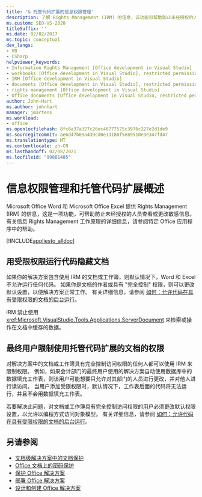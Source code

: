 ```yaml
---
title: '& 托管代码扩展的信息权限管理'
description: 了解 Rights Management (IRM) 的信息，该功能可帮助防止未经授权的人员查看或更改敏感信息。
ms.custom: SEO-VS-2020
titleSuffix: ''
ms.date: 02/02/2017
ms.topic: conceptual
dev_langs:
- VB
- CSharp
helpviewer_keywords:
- Information Rights Management [Office development in Visual Studio]
- workbooks [Office development in Visual Studio], restricted permissions
- IRM [Office development in Visual Studio]
- documents [Office development in Visual Studio], restricted permissions
- rights management [Office development in Visual Studio]
- Office documents [Office development in Visual Studio, restricted permissions
author: John-Hart
ms.author: johnhart
manager: jmartens
ms.workload:
- office
ms.openlocfilehash: 8fc6a37a327c26ec46777575c3976c227e2d1de9
ms.sourcegitcommit: ae6d47b09a439cd0e13180f5e89510e3e347fd47
ms.translationtype: MT
ms.contentlocale: zh-CN
ms.lasthandoff: 02/08/2021
ms.locfileid: "99881485"
---
```

# <a name="information-rights-management-and-managed-code-extensions-overview"></a>信息权限管理和托管代码扩展概述
  Microsoft Office Word 和 Microsoft Office Excel 提供 Rights Management (IRM) 的信息，这是一项功能，可帮助防止未经授权的人员查看或更改敏感信息。 有关信息 Rights Management 工作原理的详细信息，请参阅特定 Office 应用程序中的帮助。

 [!INCLUDE[appliesto_alldoc](../vsto/includes/appliesto-alldoc-md.md)]

## <a name="run-code-behind-documents-with-restricted-permissions"></a>用受限权限运行代码隐藏文档
 如果你的解决方案包含使用 IRM 的文档或工作簿，则默认情况下，Word 和 Excel 不允许运行任何代码。 如果你是文档的作者或具有 "完全控制" 权限，则可以更改默认设置，以便解决方案正常工作。 有关详细信息，请参阅 [如何：允许代码在具有受限权限的文档的后台运行](../vsto/how-to-permit-code-to-run-behind-documents-with-restricted-permissions.md)。

 IRM 禁止使用 <xref:Microsoft.VisualStudio.Tools.Applications.ServerDocument> 来检索或操作在文档中缓存的数据。

## <a name="end-users-to-restrict-permissions-to-documents-that-use-managed-code-extensions"></a>最终用户限制使用托管代码扩展的文档的权限
 对解决方案中的文档或工作簿具有完全控制访问权限的任何人都可以使用 IRM 来限制权限。 例如，如果会计部门的最终用户使用的解决方案自动使用数据库中的数据填充工作表，则该用户可能想要只允许对其部门的人员进行更改，并对他人进行读访问。 当用户添加受限权限时，默认情况下，工作表后面的代码将无法运行，并且不会用数据填充工作表。

 若要解决此问题，对文档或工作簿具有完全控制访问权限的用户必须更改默认权限设置，以允许以编程方式访问对象模型。 有关详细信息，请参阅 [如何：允许代码在具有受限权限的文档的后台运行](../vsto/how-to-permit-code-to-run-behind-documents-with-restricted-permissions.md)。

## <a name="see-also"></a>另请参阅
- [文档级解决方案中的文档保护](../vsto/document-protection-in-document-level-solutions.md)
- [Office 文档上的密码保护](../vsto/password-protection-on-office-documents.md)
- [保护 Office 解决方案](../vsto/securing-office-solutions.md)
- [部署 Office 解决方案](../vsto/deploying-an-office-solution.md)
- [设计和创建 Office 解决方案](../vsto/designing-and-creating-office-solutions.md)
